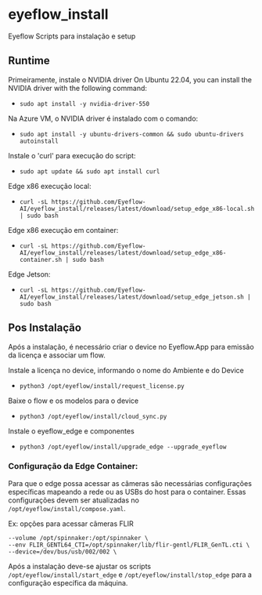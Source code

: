 # eyeflow_install
Eyeflow Scripts para instalação e setup

## Runtime
Primeiramente, instale o NVIDIA driver
On Ubuntu 22.04, you can install the NVIDIA driver with the following command:
 - ```sudo apt install -y nvidia-driver-550```

Na Azure VM, o NVIDIA driver é instalado com o comando:
 - ```sudo apt install -y ubuntu-drivers-common && sudo ubuntu-drivers autoinstall```

Instale o 'curl' para execução do script:
 - ```sudo apt update && sudo apt install curl```

Edge x86 execução local:
 - ```curl -sL https://github.com/Eyeflow-AI/eyeflow_install/releases/latest/download/setup_edge_x86-local.sh | sudo bash```

Edge x86 execução em container:
 - ```curl -sL https://github.com/Eyeflow-AI/eyeflow_install/releases/latest/download/setup_edge_x86-container.sh | sudo bash```

Edge Jetson:
 - ```curl -sL https://github.com/Eyeflow-AI/eyeflow_install/releases/latest/download/setup_edge_jetson.sh | sudo bash```

## Pos Instalação
Após a instalação, é necessário criar o device no Eyeflow.App para emissão da licença e associar um flow.

Instale a licença no device, informando o nome do Ambiente e do Device
 - ```python3 /opt/eyeflow/install/request_license.py```

Baixe o flow e os modelos para o device
 - ```python3 /opt/eyeflow/install/cloud_sync.py```

Instale o eyeflow_edge e componentes
 - ```python3 /opt/eyeflow/install/upgrade_edge --upgrade_eyeflow```

### Configuração da Edge Container:
Para que o edge possa acessar as câmeras são necessárias configurações específicas mapeando a rede ou as USBs do host para o container.
 Essas configurações devem ser atualizadas no ```/opt/eyeflow/install/compose.yaml```.

Ex: opções para acessar câmeras FLIR
```
--volume /opt/spinnaker:/opt/spinnaker \
--env FLIR_GENTL64_CTI=/opt/spinnaker/lib/flir-gentl/FLIR_GenTL.cti \
--device=/dev/bus/usb/002/002 \
```

Após a instalação deve-se ajustar os scripts ```/opt/eyeflow/install/start_edge``` e ```/opt/eyeflow/install/stop_edge``` para a configuração específica da máquina.
